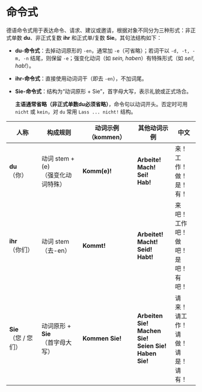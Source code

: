 # 命令式

德语命令式用于表达命令、请求、建议或邀请，根据对象不同分为三种形式：非正式单数 **du**、非正式复数 **ihr** 和正式单/复数 **Sie**。其句法结构如下：

- **du-命令式**：去掉动词原形的 `-en`，通常加 `-e`（可省略）；若词干以 `-d, -t, -m, -n` 结尾，则保留 `-e`；强变化动词（如 *sein, haben*）有特殊形式（如 *sei!, hab!*）。

- **ihr-命令式**：直接使用动词词干（即去 `-en`），不加词尾。

- **Sie-命令式**：结构为“动词原形 + Sie”，首字母大写，表示礼貌或正式场合。

  

  **主语通常省略（非正式单数du必须省略）**，命令句以动词开头。否定时可用 `nicht` 或 `kein`，对 `du` 常用 `Lass ... nicht!` 结构。

| 人称                     | 构成规则                              | 动词示例（kommen） | 其他动词示例                                                 | 中文                                             |
| ------------------------ | ------------------------------------- | ------------------ | ------------------------------------------------------------ | ------------------------------------------------ |
| **du**<br>（你）         | 动词 stem + (e)<br>（强变化动词特殊） | **Komm(e)!**       | **Arbeite!**<br>**Mach!**<br>**Sei!**<br>**Hab!**            | 来！<br>工作！<br>做！<br>是！<br>有！           |
| **ihr**<br>（你们）      | 动词 stem（去-en）                    | **Kommt!**         | **Arbeitet!**<br>**Macht!**<br>**Seid!**<br>**Habt!**        | 来吧！<br>工作吧！<br>做吧！<br>是吧！<br>有吧！ |
| **Sie**<br>（您 / 您们） | 动词原形 + **Sie**<br>（首字母大写）  | **Kommen Sie!**    | **Arbeiten Sie!**<br>**Machen Sie!**<br>**Seien Sie!**<br>**Haben Sie!** | 请来！<br>请工作！<br>请做！<br>请是！<br>请有！ |
